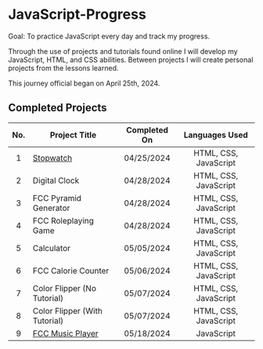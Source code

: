 # JavaScript-Progress

Goal: To practice JavaScript every day and track my progress.

Through the use of projects and tutorials found online I will develop my JavaScript, HTML, and CSS abilities.
Between projects I will create personal projects from the lessons learned.

This journey official began on April 25th, 2024.

## Completed Projects

| No.  |  Project Title  |  Completed On | Languages Used
| :------------: | ------------ | :------------: | :------------: |
| 1 | <a href="https://github.com/LawrenceRadburn/Stopwatch">Stopwatch</a> | 04/25/2024 | HTML, CSS, JavaScript |
| 2 | Digital Clock | 04/28/2024 | HTML, CSS, JavaScript |
| 3 | FCC Pyramid Generator | 04/28/2024 | HTML, CSS, JavaScript |
| 4 | FCC Roleplaying Game | 04/28/2024 | HTML, CSS, JavaScript |
| 5 | Calculator | 05/05/2024 | HTML, CSS, JavaScript |
| 6 | FCC Calorie Counter | 05/06/2024 | HTML, CSS, JavaScript |
| 7 | Color Flipper (No Tutorial) | 05/07/2024 | HTML, CSS, JavaScript |
| 8 | Color Flipper (With Tutorial) | 05/07/2024 | HTML, CSS, JavaScript |
| 9 | <a href="https://github.com/LawrenceRadburn/FCC-Music-Player">FCC Music Player</a> | 05/18/2024 | JavaScript |
